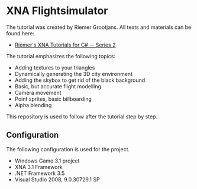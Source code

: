 XNA Flightsimulator
===================

The tutorial was created by Riemer Grootjans. All texts and materials can be found here:

* [Riemer's XNA Tutorials for C# -- Series 2](http://www.riemers.net/eng/Tutorials/XNA/Csharp/series2.php)

The tutorial emphasizes the following topics:

* Adding textures to your triangles
* Dynamically generating the 3D city environment
* Adding the skybox to get rid of the black background
* Basic, but accurate flight modelling
* Camera movement
* Point sprites, basic billboarding
* Alpha blending

This repository is used to follow after the tutorial step by step.

Configuration
------------------

The following configuration is used for the project.

* Windows Game 3.1 project
* XNA 3.1 Framework
* .NET Framework 3.5
* Visual Studio 2008, 9.0.30729.1 SP